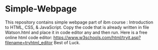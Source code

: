 # Simple-Webpage
This repository contains simple webpage part of ibm course : Introduction to HTML, CSS, &amp; JavaScript. 
Copy the code that is already written in file Watson.html and place it in code editor any and then run. 
Here is a free online html code editor: https://www.w3schools.com/html/tryit.asp?filename=tryhtml_editor
Best of Luck. 
